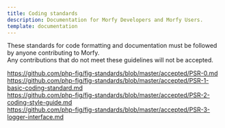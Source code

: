 ```yaml
---
title: Coding standards
description: Documentation for Morfy Developers and Morfy Users.
template: documentation
---
```



These standards for code formatting and documentation must be followed by anyone contributing to Morfy.  
Any contributions that do not meet these guidelines will not be accepted.

https://github.com/php-fig/fig-standards/blob/master/accepted/PSR-0.md  
https://github.com/php-fig/fig-standards/blob/master/accepted/PSR-1-basic-coding-standard.md  
https://github.com/php-fig/fig-standards/blob/master/accepted/PSR-2-coding-style-guide.md  
https://github.com/php-fig/fig-standards/blob/master/accepted/PSR-3-logger-interface.md  

